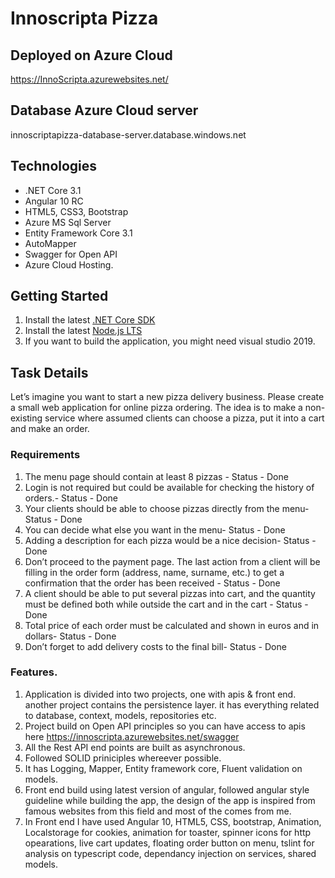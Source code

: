# Innoscripta Pizza

## Deployed on Azure Cloud
https://InnoScripta.azurewebsites.net/
## Database Azure Cloud server
innoscriptapizza-database-server.database.windows.net

## Technologies
* .NET Core 3.1
* Angular 10 RC
* HTML5, CSS3, Bootstrap
* Azure MS Sql Server
* Entity Framework Core 3.1
* AutoMapper
* Swagger for Open API
* Azure Cloud Hosting.


## Getting Started

1. Install the latest [.NET Core SDK](https://dotnet.microsoft.com/download)
2. Install the latest [Node.js LTS](https://nodejs.org/en/)
3. If you want to build the application, you might need visual studio 2019.

## Task Details
Let’s imagine you want to start a new pizza delivery business. Please create a small web application for online pizza
ordering. The idea is to make a non-existing service where assumed clients can choose a pizza, put it into a cart
and make an order.

### Requirements
1. The menu page should contain at least 8 pizzas - Status - Done
2. Login is not required but could be available for checking the history of orders.- Status - Done
3. Your clients should be able to choose pizzas directly from the menu- Status - Done
4. You can decide what else you want in the menu- Status - Done
5. Adding a description for each pizza would be a nice decision- Status - Done
6. Don’t proceed to the payment page. The last action from a client will be filling in the order form (address,
name, surname, etc.) to get a confirmation that the order has been received - Status - Done
7. A client should be able to put several pizzas into cart, and the quantity must be defined both while
outside the cart and in the cart - Status - Done
8. Total price of each order must be calculated and shown in euros and in dollars- Status - Done
9. Don’t forget to add delivery costs to the final bill- Status - Done

### Features.
1. Application is divided into two projects, one with apis & front end. another project contains the persistence layer. it has everything related to database, context, models, repositories etc.
2. Project build on Open API principles so you can have access to apis here https://innoscripta.azurewebsites.net/swagger
3. All the Rest API end points are built as asynchronous.
4. Followed SOLID priniciples whereever possible.
5. It has Logging, Mapper, Entity framework core, Fluent validation on models. 
6. Front end build using latest version of angular, followed angular style guideline while building the app, the design of the app is inspired from famous websites from this field and most of the comes from me.
7. In Front end I have used Angular 10, HTML5, CSS, bootstrap, Animation, Localstorage for cookies, animation for toaster, spinner icons for http opearations, live cart updates, floating order button on menu, tslint for analysis on typescript code, dependancy injection on services, shared models.    
